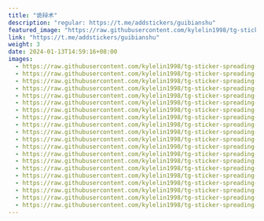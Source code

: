 ```yaml
---
title: "诡辩术"
description: "regular: https://t.me/addstickers/guibianshu"
featured_image: "https://raw.githubusercontent.com/kylelin1998/tg-sticker-spreading-worldwide-images/main/img/3ff1ac34-1568-4fc1-a1ed-1d3279b44dff.jpg"
link: "https://t.me/addstickers/guibianshu"
weight: 3
date: 2024-01-13T14:59:16+08:00
images:
  - https://raw.githubusercontent.com/kylelin1998/tg-sticker-spreading-worldwide-images/main/img/3ff1ac34-1568-4fc1-a1ed-1d3279b44dff.jpg
  - https://raw.githubusercontent.com/kylelin1998/tg-sticker-spreading-worldwide-images/main/img/55991bc5-5890-489e-964b-af7fd3e72252.jpg
  - https://raw.githubusercontent.com/kylelin1998/tg-sticker-spreading-worldwide-images/main/img/5e8fdeb8-9aa3-4ca0-b755-44252baceacc.jpg
  - https://raw.githubusercontent.com/kylelin1998/tg-sticker-spreading-worldwide-images/main/img/86df6407-2ab8-4621-9f43-c563970f4ec8.jpg
  - https://raw.githubusercontent.com/kylelin1998/tg-sticker-spreading-worldwide-images/main/img/6945d336-409f-4c2b-add8-6f458046e144.jpg
  - https://raw.githubusercontent.com/kylelin1998/tg-sticker-spreading-worldwide-images/main/img/3b937e05-389c-4004-9f83-6cf6b4ab3694.jpg
  - https://raw.githubusercontent.com/kylelin1998/tg-sticker-spreading-worldwide-images/main/img/23724e90-31cf-4937-b90d-5a6c9e1e9e77.jpg
  - https://raw.githubusercontent.com/kylelin1998/tg-sticker-spreading-worldwide-images/main/img/8bc4a6b0-0e30-4778-b557-2fdf2e5d6ecb.jpg
  - https://raw.githubusercontent.com/kylelin1998/tg-sticker-spreading-worldwide-images/main/img/315898c2-ac92-459a-bfe6-5211ffde5169.jpg
  - https://raw.githubusercontent.com/kylelin1998/tg-sticker-spreading-worldwide-images/main/img/aa6ed9e6-0d88-43c5-8f90-06d5b9ead3b3.jpg
  - https://raw.githubusercontent.com/kylelin1998/tg-sticker-spreading-worldwide-images/main/img/82b6e671-1b95-48f5-af98-db6697a371be.jpg
  - https://raw.githubusercontent.com/kylelin1998/tg-sticker-spreading-worldwide-images/main/img/707ec826-1de6-4d58-89cb-c7d10ecf7d6b.jpg
  - https://raw.githubusercontent.com/kylelin1998/tg-sticker-spreading-worldwide-images/main/img/5614d30c-cc94-4ada-a8b4-15ec1136ff78.jpg
  - https://raw.githubusercontent.com/kylelin1998/tg-sticker-spreading-worldwide-images/main/img/3fc6318c-161f-4fbc-b739-724c3bab0d39.jpg
  - https://raw.githubusercontent.com/kylelin1998/tg-sticker-spreading-worldwide-images/main/img/27b17703-3ba5-462a-83e3-4e1e073aefab.jpg
  - https://raw.githubusercontent.com/kylelin1998/tg-sticker-spreading-worldwide-images/main/img/bda27798-289b-40df-aa5d-fe07a0ba8013.jpg
  - https://raw.githubusercontent.com/kylelin1998/tg-sticker-spreading-worldwide-images/main/img/7dca7b91-eced-4884-981c-f697d4083bd1.jpg
  - https://raw.githubusercontent.com/kylelin1998/tg-sticker-spreading-worldwide-images/main/img/58be64fa-64e7-48fb-afc7-ec61cbefce0e.jpg
  - https://raw.githubusercontent.com/kylelin1998/tg-sticker-spreading-worldwide-images/main/img/90b250c3-c45d-4549-84ee-079943f213eb.jpg
  - https://raw.githubusercontent.com/kylelin1998/tg-sticker-spreading-worldwide-images/main/img/cee15eac-b992-4692-870f-ae7a16117e6f.jpg
---
```


